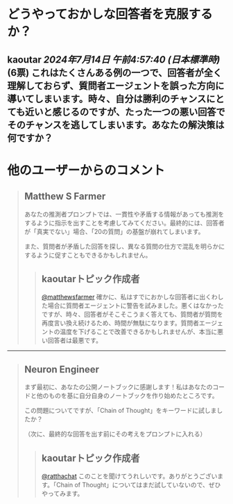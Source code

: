 # どうやっておかしな回答者を克服するか？
**kaoutar** *2024年7月14日 午前4:57:40 (日本標準時)* (6票)
これはたくさんある例の一つで、回答者が全く理解しておらず、質問者エージェントを誤った方向に導いてしまいます。時々、自分は勝利のチャンスにとても近いと感じるのですが、たった一つの悪い回答でそのチャンスを逃してしまいます。あなたの解決策は何ですか？
---
 # 他のユーザーからのコメント
> ## Matthew S Farmer
> 
> あなたの推測者プロンプトでは、一貫性や矛盾する情報があっても推測をするように指示を出すことを考慮してみてください。最終的には、回答者が「真実でない」場合、「20の質問」の基盤が崩れてしまいます。 
> 
> また、質問者が矛盾した回答を探し、異なる質問の仕方で混乱を明らかにするように促すこともできるかもしれません。
>
> > ## kaoutarトピック作成者
> > 
> > [@matthewsfarmer](https://www.kaggle.com/matthewsfarmer) 確かに、私はすでにおかしな回答者に出くわした場合に質問者エージェントに警告を試みました。悪くはなかったですが、時々、回答者がそこそこうまく答えても、質問者が質問を再度言い換え続けるため、時間が無駄になります。質問者エージェントの温度を下げることで改善できるかもしれませんが、本当に悪い回答者は最悪です。
> > 
> > 
---
> ## Neuron Engineer
> 
> まず最初に、あなたの公開ノートブックに感謝します！私はあなたのコードと他のものを基に自分自身のノートブックを作り始めたところです。
> 
> この問題についてですが、「Chain of Thought」をキーワードに試しましたか？
> 
> （次に、最終的な回答を出す前にその考えをプロンプトに入れる）
>
> > ## kaoutarトピック作成者
> > 
> > [@ratthachat](https://www.kaggle.com/ratthachat) このことを聞けてうれしいです。ありがとうございます。「Chain of Thought」についてはまだ試していないので、ぜひやってみます。 
> > 
> >  >
